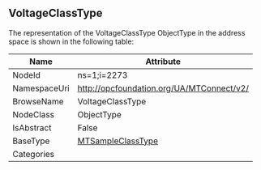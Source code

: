 <!-- objecttype -->
## VoltageClassType
  
<!-- end of text -->
The representation of the VoltageClassType ObjectType in the address space is shown in the following table:  

|Name|Attribute|
|---|---|
|NodeId|ns=1;i=2273|
|NamespaceUri|http://opcfoundation.org/UA/MTConnect/v2/|
|BrowseName|VoltageClassType|
|NodeClass|ObjectType|
|IsAbstract|False|
|BaseType|[MTSampleClassType](../../ObjectTypes/MTSampleClassType/readme.md)|
|Categories||

